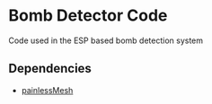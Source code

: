 # Bomb Detector Code
Code used in the ESP based bomb detection system

## Dependencies
* [painlessMesh](https://gitlab.com/painlessMesh/painlessMesh)